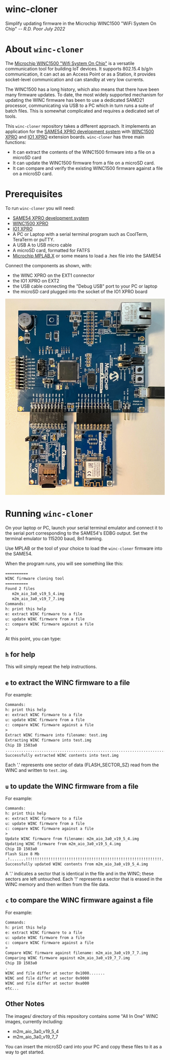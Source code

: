 # winc-cloner
Simplify updating firmware in the Microchip WINC1500 "WiFi System On Chip"
_-- R.D. Poor July 2022_

# About `winc-cloner`
The [Microchip WINC1500 "Wifi System On Chip"](https://www.microchip.com/en-us/product/ATWINC1500) is a versatile communication tool for building IoT devices.  It supports 802.15.4 b/g/n communication, it can act as an Access Point or as a Station, it provides socket-level communication and can standby at very low currents.

The WINC1500 has a long history, which also means that there have been many firmware updates.  To date, the most widely supported mechanism for updating the WINC firmware has been to use a dedicated SAMD21 processor, communicating via USB to a PC which in turn runs a suite of batch files.  This is somewhat complicated and requires a dedicated set of tools.

This `winc-cloner` repository takes a different approach.  It implements an application for the [SAME54 XPRO development system](https://www.microchip.com/en-us/development-tool/ATSAMe54_xpro) with [WINC1500 XPRO](https://www.microchip.com/en-us/development-tool/ATWINC1500-XPRO) and [IO1 XPRO](https://www.microchip.com/en-us/development-tool/ATIO1-XPRO) extension boards.  `winc-cloner` has three main functions:
* It can extract the contents of the WINC1500 firmware into a file on a microSD card
* It can update the WINC1500 firmware from a file on a microSD card.
* It can compare and verify the existing WINC1500 firmware against a file on a microSD card.

# Prerequisites

To run `winc-cloner` you will need:
* [SAME54 XPRO development system](https://www.microchip.com/en-us/development-tool/ATSAMe54_xpro)
* [WINC1500 XPRO](https://www.microchip.com/en-us/development-tool/ATWINC1500-XPRO)
* [IO1 XPRO](https://www.microchip.com/en-us/development-tool/ATIO1-XPRO)
* A PC or Laptop with a serial terminal program such as CoolTerm, TeraTerm or puTTY.
* A USB A to USB micro cable
* A microSD card, formatted for FATFS
* [Microchip MPLAB.X](https://www.microchip.com/en-us/tools-resources/develop/mplab-x-ide) or some means to load a .hex file into the SAME54

Connect the components as shown, with:
* the WINC XPRO on the EXT1 connector
* the IO1 XPRO on EXT2
* the USB cable connecting the "Debug USB" port to your PC or laptop
* the microSD card plugged into the socket of the IO1 XPRO board

![Physical Setup](/docs/IMG_5907.jpg)

# Running `winc-cloner`

On your laptop or PC, launch your serial terminal emulator and connect it to
the serial port corresponding to the SAME54's EDBG output.  Set the terminal
emulator to 115200 baud, 8n1 framing.

Use MPLAB or the tool of your choice to load the `winc-cloner` firmware
into the SAME54.

When the program runs, you will see something like this:
```
==========
WINC firmware cloning tool
==========
Found 2 files
   m2m_aio_3a0_v19_5_4.img
   m2m_aio_3a0_v19_7_7.img
Commands:
h: print this help
e: extract WINC firmware to a file
u: update WINC firmware from a file
c: compare WINC firmware against a file
>
```
At this point, you can type:
## `h` for help
This will simply repeat the help instructions.
## `e` to extract the WINC firmware to a file
For example:
```
Commands:
h: print this help
e: extract WINC firmware to a file
u: update WINC firmware from a file
c: compare WINC firmware against a file
>
Extract WINC firmware into filename: test.img
Extracting WINC firmware into test.img
Chip ID 1503a0
................................................................................................................................................................................................................................................................
Successfully extracted WINC contents into test.img
```
Each '.' represents one sector of data (FLASH_SECTOR_SZ) read from the WINC and
written to `test.img`.
## `u` to update the WINC firmware from a file
For example:
```
Commands:
h: print this help
e: extract WINC firmware to a file
u: update WINC firmware from a file
c: compare WINC firmware against a file
>
Update WINC firmware from filename: m2m_aio_3a0_v19_5_4.img
Updating WINC firmware from m2m_aio_3a0_v19_5_4.img
Chip ID 1503a0
Flash Size 8 Mb
.!.......!!!!!!!!!!!!!!!!!!!!!!!!!!!!!!!!!!!!!!!!!!!!!!!!!!!!!!!!!!!!.!!!!!!!!!!!!!!!!!!!!!!!!!!!!!!!!!!!!!!!!!!!!!!!!!!!!!!!!!!................................................................................................................................
Successfully updated WINC contents from m2m_aio_3a0_v19_5_4.img
```
A '.' indicates a sector that is identical in the file and in the WINC; these
sectors are left untouched.  Each '!' represents a sector that is erased in the
WINC memory and then written from the file data.
## `c` to compare the WINC firmware against a file
For example:
```
Commands:
h: print this help
e: extract WINC firmware to a file
u: update WINC firmware from a file
c: compare WINC firmware against a file
>
Compare WINC firmware against filename: m2m_aio_3a0_v19_7_7.img
Comparing WINC firmware against m2m_aio_3a0_v19_7_7.img
Chip ID 1503a0
.
WINC and file differ at sector 0x1000.......
WINC and file differ at sector 0x9000
WINC and file differ at sector 0xa000
etc...
```

## Other Notes
The images/ directory of this repository contains some "All In One" WINC images,
currently including:
* m2m_aio_3a0_v19_5_4
* m2m_aio_3a0_v19_7_7

You can insert the microSD card into your PC and copy these files to it as a way
to get started.
